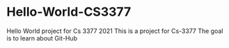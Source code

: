 # Hello-World-CS3377
Hello World project for Cs 3377 2021
This is a project for Cs-3377
The goal is to learn about Git-Hub
